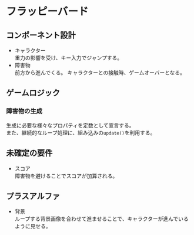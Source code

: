 # フラッピーバード


## コンポーネント設計

-   キャラクター<br>
    重力の影響を受け、キー入力でジャンプする。
-   障害物<br>
    前方から進んでくる。
    キャラクターとの接触時、ゲームオーバーとなる。

## ゲームロジック

### 障害物の生成

生成に必要な様々なプロパティを定数として宣言する。<br>
また、継続的なループ処理に、組み込みの`update()`を利用する。

## 未確定の要件
-   スコア<br>
    障害物を避けることでスコアが加算される。

## プラスアルファ
-   背景<br>
    ループする背景画像を合わせて進ませることで、キャラクターが進んでいるように見せる。
